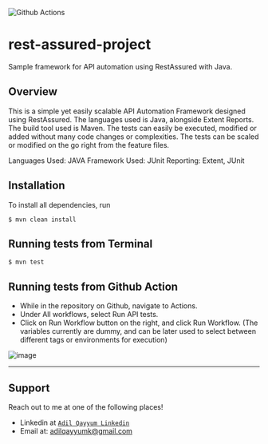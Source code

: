 ![Github Actions](https://github.com/adilqayyum/rest-assured-project/actions/workflows/api-test.yml/badge.svg?branch=main)

# rest-assured-project
Sample framework for API automation using RestAssured with Java.

## Overview

This is a simple yet easily scalable API Automation Framework designed using RestAssured. The languages used is Java, alongside Extent Reports. The build tool used is Maven. The tests can easily be executed, modified or added without many code changes or complexities. The tests can be scaled or modified on the go right from the feature files.

Languages Used: JAVA
Framework Used: JUnit
Reporting: Extent, JUnit

## Installation

To install all dependencies, run 

```console
$ mvn clean install
```

## Running tests from Terminal

```console
$ mvn test
```

## Running tests from Github Action

- While in the repository on Github, navigate to Actions.
- Under All workflows, select Run API tests.
- Click on Run Workflow button on the right, and click Run Workflow. (The variables currently are dummy, and can be later used to select between different tags or environments for execution)

![image](https://user-images.githubusercontent.com/35289892/201520193-85bb1a68-9a35-459c-8d04-84bf975f9b8b.png)

---

## Support

Reach out to me at one of the following places!

- Linkedin at <a href="https://www.linkedin.com/in/madilqayyum/" target="_blank">`Adil Qayyum Linkedin`</a>
- Email at: adilqayyumk@gmail.com
